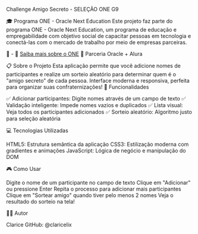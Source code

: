 Challenge Amigo Secreto - SELEÇÃO ONE G9

🎓 Programa ONE - Oracle Next Education
Este projeto faz parte do programa ONE - Oracle Next Education, um programa de educação e empregabilidade com objetivo social de capacitar pessoas em tecnologia e conectá-las com o mercado de trabalho por meio de empresas parceiras.

🔗 - 🔗 [Saiba mais sobre o ONE](https://www.oracle.com/education/oracle-next-education/) 
🤝 Parceria Oracle + Alura

📋 Sobre o Projeto
Esta aplicação permite que você adicione nomes de participantes e realize um sorteio aleatório para determinar quem é o "amigo secreto" de cada pessoa. Interface moderna e responsiva, perfeita para organizar suas confraternizações!
🚀 Funcionalidades

✅ Adicionar participantes: Digite nomes através de um campo de texto
✅ Validação inteligente: Impede nomes vazios e duplicados
✅ Lista visual: Veja todos os participantes adicionados
✅ Sorteio aleatório: Algoritmo justo para seleção aleatória


💻 Tecnologias Utilizadas

HTML5: Estrutura semântica da aplicação
CSS3: Estilização moderna com gradientes e animações
JavaScript: Lógica de negócio e manipulação do DOM

🎮 Como Usar

Digite o nome de um participante no campo de texto
Clique em "Adicionar" ou pressione Enter
Repita o processo para adicionar mais participantes
Clique em "Sortear amigo" quando tiver pelo menos 2 nomes
Veja o resultado do sorteio na tela!

👨‍💻 Autor

Clarice
GitHub: @claricelix